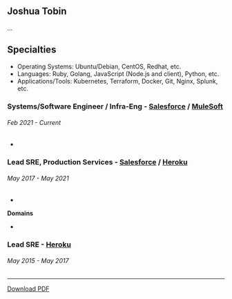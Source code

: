 ## Joshua Tobin

...

## Specialties

* Operating Systems: Ubuntu/Debian, CentOS, Redhat, etc.
* Languages: Ruby, Golang, JavaScript (Node.js and client), Python, etc.
* Applications/Tools: Kubernetes, Terraform, Docker, Git, Nginx, Splunk, etc.



### Systems/Software Engineer / Infra-Eng - [Salesforce](https://www.salesforce.com/) / [MuleSoft](https://www.mulesoft.com/)

###### Feb 2021 - Current

* 

### Lead SRE, Production Services - [Salesforce](https://www.salesforce.com/) / [Heroku](https://www.heroku.com/about) 

###### May 2017 - May 2021

* 

**Domains**

* 

### Lead SRE - [Heroku](https://www.heroku.com/about)

###### May 2015 - May 2017



----

[Download PDF](https://github.com/joshuatobin/joshuatobin.github.io/raw/master/JoshuaTobin_Resume.pdf)

